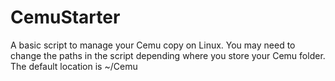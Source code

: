 # CemuStarter
A basic script to manage your Cemu copy on Linux.
You may need to change the paths in the script depending where you store your Cemu folder.
The default location is ~/Cemu
